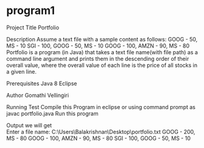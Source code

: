 # program1
Project Title
	Portfolio
	
Description
	Assume a text file with a sample content as follows:
GOOG - 50, MS - 10
SGI - 100, GOOG - 50, MS - 10
GOOG - 100, AMZN - 90, MS - 80
	Portfolio is a program (in Java) that takes a text file name(with file path) as a command line argument
and prints them in the descending order of their overall value, where the overall value of each
line is the price of all stocks in a given line.

Prerequisites
	Java 8
	Eclipse
	
Author
	Gomathi Vellingiri
	
Running Test
	Compile this Program in eclipse or using command prompt as javac portfolio.java
	Run this program
	
Output we will get	
	Enter a file name: C:\Users\Balakrishnan\Desktop\portfolio.txt
GOOG - 200, MS - 80
GOOG - 100, AMZN - 90, MS - 80
SGI - 100, GOOG - 50, MS - 10
